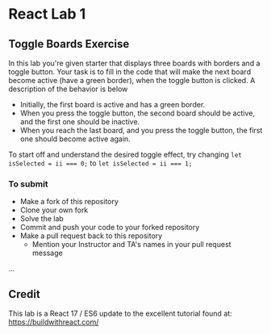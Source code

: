 # React Lab 1

## Toggle Boards Exercise

In this lab you're given starter that displays three boards with borders and a toggle button. Your task is to fill in the code that will make the next board become active (have a green border), when the toggle button is clicked. A description of the behavior is below

- Initially, the first board is active and has a green border.
- When you press the toggle button, the second board should be active, and the first one should be inactive.
- When you reach the last board, and you press the toggle button, the first one should become active again.

To start off and understand the desired toggle effect, try changing `let isSelected = ii === 0;` to `let isSelected = ii === 1;`

### To submit

- Make a fork of this repository
- Clone your own fork
- Solve the lab
- Commit and push your code to your forked repository
- Make a pull request back to this repository
    + Mention your Instructor and TA's names in your pull request message


...

## Credit

This lab is a React 17 / ES6 update to the excellent tutorial found at: https://buildwithreact.com/
